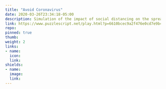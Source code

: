 ```yaml
---
title: "Avoid Coronavirus"
date: 2020-03-26T23:34:18-05:00
description: Simulation of the impact of social distancing on the spread of coronavirus!
link: https://www.puzzlescript.net/play.html?p=6610bcec9a2f476e0cd7e9b49818c323
repo: 
pinned: true
thumb:
weight: 2
links:
- name: 
  icon: 
  link: 
shields:
- name: 
  image: 
  link: 
---
```

